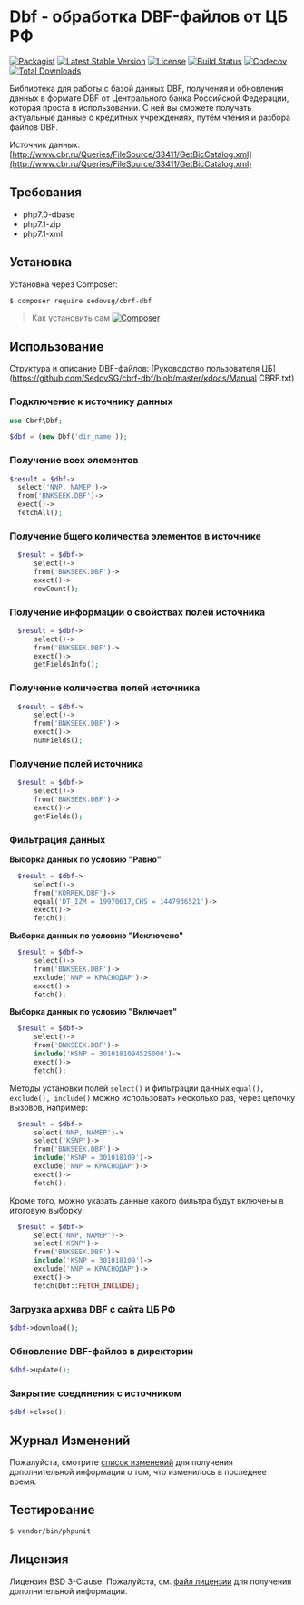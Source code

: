 # Dbf - обработка DBF-файлов от ЦБ РФ
[![Packagist](https://img.shields.io/packagist/v/SedovSG/cbrf-dbf.svg)](https://packagist.org/packages/sedovsg/cbrf-dbf)
[![Latest Stable Version](https://poser.pugx.org/sedovsg/cbrf-dbf/v/stable)](https://packagist.org/packages/sedovsg/cbrf-dbf)
[![License](https://poser.pugx.org/sedovsg/cbrf-dbf/license)](LICENSE)
[![Build Status](https://travis-ci.org/SedovSG/cbrf-dbf.svg?branch=master)](https://travis-ci.org/SedovSG/cbrf-dbf)
[![Codecov](https://codecov.io/gh/SedovSG/cbrf-dbf/branch/master/graph/badge.svg)](https://codecov.io/gh/SedovSG/cbrf-dbf)
[![Total Downloads](https://poser.pugx.org/sedovsg/cbrf-dbf/downloads)](https://packagist.org/packages/sedovsg/cbrf-dbf)

Библиотека для работы с базой данных DBF, получения и обновления данных в формате DBF от Центрального банка Российской Федерации, которая проста в использовании.
С ней вы сможете получать актуальные данные о кредитных учреждениях, путём чтения и разбора файлов DBF.

Источник данных: [http://www.cbr.ru/Queries/FileSource/33411/GetBicCatalog.xml](http://www.cbr.ru/Queries/FileSource/33411/GetBicCatalog.xml)

## Требования
- php7.0-dbase
- php7.1-zip
- php7.1-xml

## Установка
Установка через Composer:

```bash
$ composer require sedovsg/cbrf-dbf
```

> Как установить сам [![Сomposer](https://getcomposer.org/download/)](https://getcomposer.org/download/)

## Использование

Структура и описание DBF-файлов:
[Руководство пользователя ЦБ](https://github.com/SedovSG/cbrf-dbf/blob/master/кdocs/Manual CBRF.txt)

### Подключение к источнику данных
```php
use Cbrf\Dbf;

$dbf = (new Dbf('dir_name'));
```

### Получение всех элементов

```php
$result = $dbf->
  select('NNP, NAMEP')->
  from('BNKSEEK.DBF')->
  exect()->
  fetchAll();
```

### Получение бщего количества элементов в источнике

```php
  $result = $dbf->
      select()->
      from('BNKSEEK.DBF')->
      exect()->
      rowCount();
```

### Получение информации о свойствах полей источника

```php
  $result = $dbf->
      select()->
      from('BNKSEEK.DBF')->
      exect()->
      getFieldsInfo();
```

### Получение количества полей источника

```php
  $result = $dbf->
      select()->
      from('BNKSEEK.DBF')->
      exect()->
      numFields();
```

### Получение полей источника

```php
  $result = $dbf->
      select()->
      from('BNKSEEK.DBF')->
      exect()->
      getFields();
```

### Фильтрация данных

**Выборка данных по условию "Равно"**

```php
  $result = $dbf->
      select()->
      from('KORREK.DBF')->
      equal('DT_IZM = 19970617,CHS = 1447936521')->
      exect()->
      fetch();
```

**Выборка данных по условию "Исключено"**

```php
  $result = $dbf->
      select()->
      from('BNKSEEK.DBF')->
      exclude('NNP = КРАСНОДАР')->
      exect()->
      fetch();
```

**Выборка данных по условию "Включает"**

```php
  $result = $dbf->
      select()->
      from('BNKSEEK.DBF')->
      include('KSNP = 3010181094525000')->
      exect()->
      fetch();
```

Методы установки полей ``` select() ``` и фильтрации данных ``` equal(), exclude(), include() ``` можно использовать несколько раз, через цепочку вызовов, например:

```php
  $result = $dbf->
      select('NNP, NAMEP')->
      select('KSNP')->
      from('BNKSEEK.DBF')->
      include('KSNP = 301018109')->
      exclude('NNP = КРАСНОДАР')->
      exect()->
      fetch();
```
Кроме того, можно указать данные какого фильтра будут включены в итоговую выборку:

```php
  $result = $dbf->
      select('NNP, NAMEP')->
      select('KSNP')->
      from('BNKSEEK.DBF')->
      include('KSNP = 301018109')->
      exclude('NNP = КРАСНОДАР')->
      exect()->
      fetch(Dbf::FETCH_INCLUDE);
```

### Загрузка архива DBF с сайта ЦБ РФ
```php
$dbf->download();
```

### Обновление DBF-файлов в директории
```php
$dbf->update();
```

### Закрытие соединения с источником
```php
$dbf->сlose();
```

## Журнал Изменений
Пожалуйста, смотрите [список изменений](https://github.com/SedovSG/cbrf-dbf/blob/master/CHANGELOG.md) для получения дополнительной информации о том, что изменилось в последнее время.

## Тестирование
```bash
$ vendor/bin/phpunit
```

## Лицензия
Лицензия BSD 3-Clause. Пожалуйста, см. [файл лицензии](LICENSE) для получения дополнительной информации.
